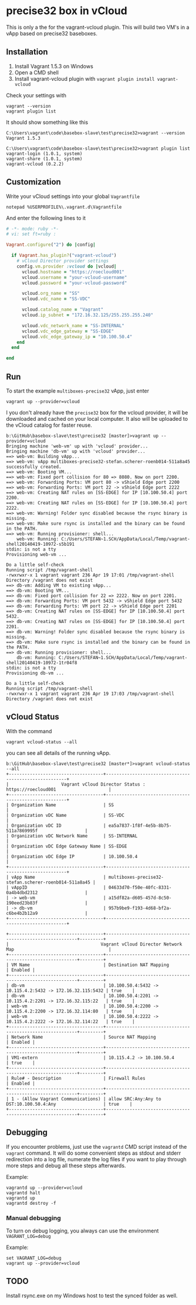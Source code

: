 # precise32 box in vCloud
This is only a the for the vagrant-vcloud plugin. This will build two VM's in a vApp based on precise32 baseboxes.

## Installation
1. Install Vagrant 1.5.3 on Windows
2. Open a CMD shell
3. Install vagrant-vcloud plugin with `vagrant plugin install vagrant-vcloud`

Check your settings with

```
vagrant --version
vagrant plugin list
```

It should show something like this

```
C:\Users\vagrant\code\basebox-slave\test\precise32>vagrant --version
Vagrant 1.5.3

C:\Users\vagrant\code\basebox-slave\test\precise32>vagrant plugin list
vagrant-login (1.0.1, system)
vagrant-share (1.0.1, system)
vagrant-vcloud (0.2.2)
```


## Customization
Write your vCloud settings into your global `Vagrantfile`

```
notepad %USERPROFILE%\.vagrant.d\Vagrantfile
```

And enter the following lines to it

```ruby
# -*- mode: ruby -*-
# vi: set ft=ruby :

Vagrant.configure("2") do |config|

  if Vagrant.has_plugin?("vagrant-vcloud")
    # vCloud Director provider settings
    config.vm.provider :vcloud do |vcloud|
      vcloud.hostname = "https://roecloud001"
      vcloud.username = "your-vcloud-username"
      vcloud.password = "your-vcloud-password"

      vcloud.org_name = "SS"
      vcloud.vdc_name = "SS-VDC"

      vcloud.catalog_name = "Vagrant"
      vcloud.ip_subnet = "172.16.32.125/255.255.255.240"

      vcloud.vdc_network_name = "SS-INTERNAL"
      vcloud.vdc_edge_gateway = "SS-EDGE"
      vcloud.vdc_edge_gateway_ip = "10.100.50.4"
    end
  end

end
```


## Run
To start the example `multiboxes-precise32` vApp, just enter

```
vagrant up --provider=vcloud
```

I you don't already have the `precise32` box for the vcloud provider, it will be downloaded and cached on your local computer.
It also will be uploaded to the vCloud catalog for faster reuse.

```
b:\GitHub\basebox-slave\test\precise32 [master]>vagrant up --provider=vcloud
Bringing machine 'web-vm' up with 'vcloud' provider...
Bringing machine 'db-vm' up with 'vcloud' provider...
==> web-vm: Building vApp...
==> web-vm: vApp multiboxes-precise32-stefan.scherer-roenb014-511a8a45 successfully created.
==> web-vm: Booting VM...
==> web-vm: Fixed port collision for 80 => 8080. Now on port 2200.
==> web-vm: Forwarding Ports: VM port 80 -> vShield Edge port 2200
==> web-vm: Forwarding Ports: VM port 22 -> vShield Edge port 2222
==> web-vm: Creating NAT rules on [SS-EDGE] for IP [10.100.50.4] port 2200.
==> web-vm: Creating NAT rules on [SS-EDGE] for IP [10.100.50.4] port 2222.
==> web-vm: Warning! Folder sync disabled because the rsync binary is missing.
==> web-vm: Make sure rsync is installed and the binary can be found in the PATH.
==> web-vm: Running provisioner: shell...
    web-vm: Running: C:/Users/STEFAN~1.SCH/AppData/Local/Temp/vagrant-shell20140419-10972-s5b191
stdin: is not a tty
Provisioning web-vm ...

Do a little self-check
Running script /tmp/vagrant-shell
-rwxrwxr-x 1 vagrant vagrant 236 Apr 19 17:01 /tmp/vagrant-shell
Directory /vagrant does not exist
==> db-vm: Adding VM to existing vApp...
==> db-vm: Booting VM...
==> db-vm: Fixed port collision for 22 => 2222. Now on port 2201.
==> db-vm: Forwarding Ports: VM port 5432 -> vShield Edge port 5432
==> db-vm: Forwarding Ports: VM port 22 -> vShield Edge port 2201
==> db-vm: Creating NAT rules on [SS-EDGE] for IP [10.100.50.4] port 5432.
==> db-vm: Creating NAT rules on [SS-EDGE] for IP [10.100.50.4] port 2201.
==> db-vm: Warning! Folder sync disabled because the rsync binary is missing.
==> db-vm: Make sure rsync is installed and the binary can be found in the PATH.
==> db-vm: Running provisioner: shell...
    db-vm: Running: C:/Users/STEFAN~1.SCH/AppData/Local/Temp/vagrant-shell20140419-10972-1tr04f8
stdin: is not a tty
Provisioning db-vm ...

Do a little self-check
Running script /tmp/vagrant-shell
-rwxrwxr-x 1 vagrant vagrant 236 Apr 19 17:03 /tmp/vagrant-shell
Directory /vagrant does not exist
```

## vCloud Status
With the command

`vagrant vcloud-status --all`

you can see all details of the running vApp.

```
b:\GitHub\basebox-slave\test\precise32 [master*]>vagrant vcloud-status --all
+------------------------------------+-------------------------------------------------------+
|                    Vagrant vCloud Director Status : https://roecloud001                    |
+------------------------------------+-------------------------------------------------------+
| Organization Name                  | SS                                                    |
| Organization vDC Name              | SS-VDC                                                |
| Organization vDC ID                | ea5a7837-1f8f-4e5b-8b75-511a7869995f                  |
| Organization vDC Network Name      | SS-INTERNAL                                           |
| Organization vDC Edge Gateway Name | SS-EDGE                                               |
| Organization vDC Edge IP           | 10.100.50.4                                           |
+------------------------------------+-------------------------------------------------------+
| vApp Name                          | multiboxes-precise32-stefan.scherer-roenb014-511a8a45 |
| vAppID                             | 04633d70-f50e-40fc-8331-0a4b4dbd2312                  |
| -> web-vm                          | a15df82a-d605-457d-8c50-190eed23b83f                  |
| -> db-vm                           | 957b9be9-f193-4d68-bf2a-c6be4b2b12a9                  |
+------------------------------------+-------------------------------------------------------+

+------------------------------------+-----------------------------------------------------------+---------+
|                                   Vagrant vCloud Director Network Map                                    |
+------------------------------------+-----------------------------------------------------------+---------+
| VM Name                            | Destination NAT Mapping                                   | Enabled |
+------------------------------------+-----------------------------------------------------------+---------+
| db-vm                              | 10.100.50.4:5432 -> 10.115.4.2:5432 -> 172.16.32.115:5432 | true    |
| db-vm                              | 10.100.50.4:2201 -> 10.115.4.2:2201 -> 172.16.32.115:22   | true    |
| web-vm                             | 10.100.50.4:2200 -> 10.115.4.2:2200 -> 172.16.32.114:80   | true    |
| web-vm                             | 10.100.50.4:2222 -> 10.115.4.2:2222 -> 172.16.32.114:22   | true    |
+------------------------------------+-----------------------------------------------------------+---------+
| Network Name                       | Source NAT Mapping                                        | Enabled |
+------------------------------------+-----------------------------------------------------------+---------+
| VM1-extern                         | 10.115.4.2 -> 10.100.50.4                                 | true    |
+------------------------------------+-----------------------------------------------------------+---------+
| Rule# - Description                | Firewall Rules                                            | Enabled |
+------------------------------------+-----------------------------------------------------------+---------+
| 1 - (Allow Vagrant Communications) | allow SRC:Any:Any to DST:10.100.50.4:Any                  | true    |
+------------------------------------+-----------------------------------------------------------+---------+
```


## Debugging
If you encounter problems, just use the `vagrantd` CMD script instead of the `vagrant` command. It will
do some convenient steps as stdout and stderr redirection into a log file, numerate the log files if
you want to play through more steps and debug all these steps afterwards.

Example:

```
vagrantd up --provider=vcloud
vagrantd halt
vagrantd up
vagrantd destroy -f
```

### Manual debugging
To turn on debug logging, you always can use the environment `VAGRANT_LOG=debug`

Example:

```
set VAGRANT_LOG=debug
vagrant up --provider=vcloud
```

## TODO
Install rsync.exe on my Windows host to test the synced folder as well.
